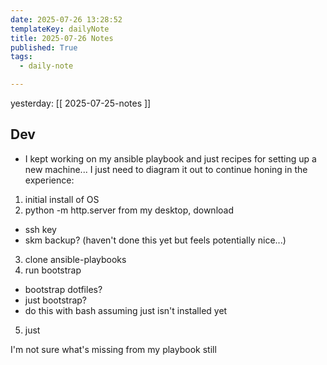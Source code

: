 ```yaml
---
date: 2025-07-26 13:28:52
templateKey: dailyNote
title: 2025-07-26 Notes
published: True
tags:
  - daily-note

---
```


yesterday: [[ 2025-07-25-notes ]]

## Dev

- I kept working on my ansible playbook and just recipes for setting up a new machine... I just need to diagram it out to continue honing in the experience:

1. initial install of OS
2. python -m http.server from my desktop, download 
  - ssh key
  - skm backup? (haven't done this yet but feels potentially nice...)
3. clone ansible-playbooks
4. run bootstrap
  - bootstrap dotfiles?
  - just bootstrap?
  - do this with bash assuming just isn't installed yet
5. just <whatever set of things>

I'm not sure what's missing from my playbook still
